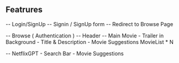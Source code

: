 ## Featrures

-- Login/SignUp
    -- Signin / SignUp form
    -- Redirect to Browse Page

-- Browse ( Authentication )
    -- Header
    -- Main Movie
        - Trailer in Background
        - Title & Description
        - Movie Suggestions
            MovieList * N

-- NetflixGPT
    - Search Bar
    - Movie Suggestions
